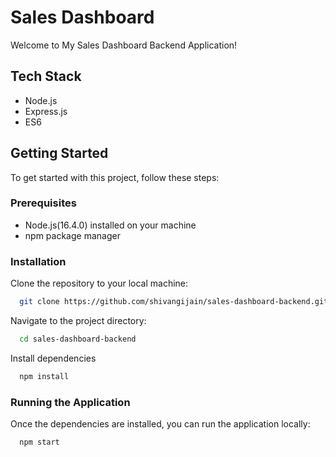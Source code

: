 # Sales Dashboard

Welcome to My Sales Dashboard Backend Application!

## Tech Stack

- Node.js
- Express.js
- ES6

## Getting Started

To get started with this project, follow these steps:

### Prerequisites

- Node.js(16.4.0) installed on your machine
- npm package manager

### Installation

Clone the repository to your local machine:

```bash
  git clone https://github.com/shivangijain/sales-dashboard-backend.git
```

Navigate to the project directory:

```bash
  cd sales-dashboard-backend
```

Install dependencies

```bash
  npm install
```

### Running the Application

Once the dependencies are installed, you can run the application locally:

```bash
  npm start
```
